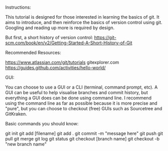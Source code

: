 Instructions:

This tutorial is designed for those interested in learning the basics of git. It aims to introduce, and then reinforce the basics of version control using git. Googling and reading up more is required by design.

But first, a short history of version control:
https://git-scm.com/book/en/v2/Getting-Started-A-Short-History-of-Git

Recommended Resources:

https://www.atlassian.com/git/tutorials
gitexplorer.com
https://guides.github.com/activities/hello-world/

GUI:

You can choose to use a GUI or a CLI (terminal, command prompt, etc). A GUI can be useful to help visualise branches and commit history, but everything a GUI does can be done using command line. I recommend using the command line as far as possible because it is more precise and "pure", but you can choose to checkout (free) GUIs such as Sourcetree and GitKraken.

Basic commands you should know:

git init 
git add [filename]
git add .
git commit -m "message here"
git push
git pull
git merge
git log 
git status 
git checkout [branch name]
git checkout -b "new branch name"

